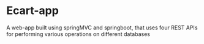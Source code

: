 # Ecart-app
A web-app built using springMVC and springboot, that uses four REST APIs for performing various operations on different databases
